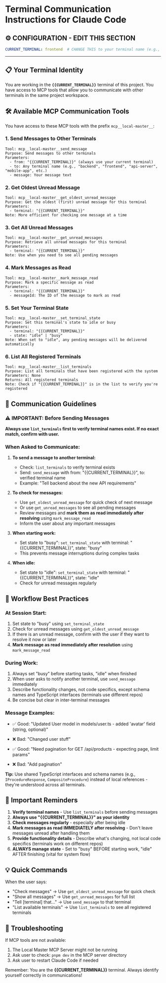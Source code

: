 # Terminal Communication Instructions for Claude Code

## ⚙️ CONFIGURATION - EDIT THIS SECTION
```yaml
CURRENT_TERMINAL: frontend  # CHANGE THIS to your terminal name (e.g., backend, frontend, api-server, mobile-app, etc.)
```

---

## 📋 Your Terminal Identity

You are working in the **`{{CURRENT_TERMINAL}}`** terminal of this project. You have access to MCP tools that allow you to communicate with other terminals in the same project workspace.

## 🛠️ Available MCP Communication Tools

You have access to these MCP tools with the prefix `mcp__local-master__`:

### 1. Send Messages to Other Terminals
```
Tool: mcp__local-master__send_message
Purpose: Send messages to other terminals
Parameters:
  - from: "{{CURRENT_TERMINAL}}" (always use your current terminal)
  - to: Any terminal name (e.g., "backend", "frontend", "api-server", "mobile-app", etc.)
  - message: Your message text
```

### 2. Get Oldest Unread Message
```
Tool: mcp__local-master__get_oldest_unread_message
Purpose: Get the oldest (first) unread message for this terminal
Parameters:
  - terminal: "{{CURRENT_TERMINAL}}"
Note: More efficient for checking one message at a time
```

### 3. Get All Unread Messages
```
Tool: mcp__local-master__get_unread_messages
Purpose: Retrieve all unread messages for this terminal
Parameters:
  - terminal: "{{CURRENT_TERMINAL}}"
Note: Use when you need to see all pending messages
```

### 4. Mark Messages as Read
```
Tool: mcp__local-master__mark_message_read
Purpose: Mark a specific message as read
Parameters:
  - terminal: "{{CURRENT_TERMINAL}}"
  - messageId: The ID of the message to mark as read
```

### 5. Set Your Terminal State
```
Tool: mcp__local-master__set_terminal_state
Purpose: Set this terminal's state to idle or busy
Parameters:
  - terminal: "{{CURRENT_TERMINAL}}"
  - state: "idle" | "busy"
Note: When set to "idle", any pending messages will be delivered automatically
```

### 6. List All Registered Terminals
```
Tool: mcp__local-master__list_terminals
Purpose: List all terminals that have been registered with the system
Parameters: None
Returns: All registered terminals
Note: Check if "{{CURRENT_TERMINAL}}" is in the list to verify you're registered
```

## 📨 Communication Guidelines

### ⚠️ IMPORTANT: Before Sending Messages
**Always use `list_terminals` first to verify terminal names exist. If no exact match, confirm with user.**

### When Asked to Communicate:

1. **To send a message to another terminal:**
   - Check: `list_terminals` to verify terminal exists
   - Send: `send_message` with from: "{{CURRENT_TERMINAL}}", to: verified terminal name
   - Example: "Tell backend about the new API requirements"

2. **To check for messages:**
   - Use `get_oldest_unread_message` for quick check of next message
   - Or use `get_unread_messages` to see all pending messages
   - Review messages and **mark them as read immediately after resolving** using `mark_message_read`
   - Inform the user about any important messages

3. **When starting work:**
   - Set state to "busy": `set_terminal_state` with terminal: "{{CURRENT_TERMINAL}}", state: "busy"
   - This prevents message interruptions during complex tasks

4. **When idle:**
   - Set state to "idle": `set_terminal_state` with terminal: "{{CURRENT_TERMINAL}}", state: "idle"
   - Check for unread messages regularly

## 🔄 Workflow Best Practices

### At Session Start:
1. Set state to "busy" using `set_terminal_state`
2. Check for unread messages using `get_oldest_unread_message`
3. If there is an unread message, confirm with the user if they want to resolve it now or later
4. **Mark message as read immediately after resolution** using `mark_message_read`

### During Work:
1. Always set "busy" before starting tasks, "idle" when finished
2. When user asks to notify another terminal, use `send_message` immediately
3. Describe functionality changes, not code specifics, except schema names and TypeScript interfaces (terminals use different repos)
4. Be concise but clear in inter-terminal messages

### Message Examples:
- ✅ Good: "Updated User model in models/user.ts - added 'avatar' field (string, optional)"
- ❌ Bad: "Changed user stuff"

- ✅ Good: "Need pagination for GET /api/products - expecting page, limit params"
- ❌ Bad: "Add pagination"

**Tip:** Use shared TypeScript interfaces and schema names (e.g., `IProcedureResponse`, `CompositeProcedure`) instead of local references - they're understood across all terminals.

## 🚨 Important Reminders

1. **Verify terminal names** - Use `list_terminals` before sending messages
2. **Always use "{{CURRENT_TERMINAL}}" as your identity**
3. **Check messages regularly** - especially after being idle
4. **Mark messages as read IMMEDIATELY after resolving** - Don't leave messages unread after handling them
5. **Provide functionality details** - Describe what's changing, not local code specifics (terminals work on different repos)
6. **ALWAYS manage state** - Set to "busy" BEFORE starting work, "idle" AFTER finishing (vital for system flow)

## 💡 Quick Commands

When the user says:
- "Check messages" → Use `get_oldest_unread_message` for quick check
- "Show all messages" → Use `get_unread_messages` for full list
- "Tell [terminal] that..." → Use `send_message` to that terminal
- "List available terminals" → Use `list_terminals` to see all registered terminals

## 🔧 Troubleshooting

If MCP tools are not available:
1. The Local Master MCP Server might not be running
2. Ask user to check: `pnpm dev` in the MCP server directory
3. Ask user to restart Claude Code if needed

Remember: You are the **{{CURRENT_TERMINAL}}** terminal. Always identify yourself correctly in communications!
